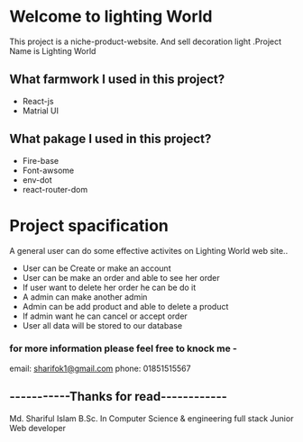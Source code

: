 # Welcome to lighting World

This project is a niche-product-website. And sell decoration light .Project Name is Lighting World

## What farmwork I used in this project?
- React-js
- Matrial UI

## What pakage I used in this project?
- Fire-base
- Font-awsome
- env-dot
- react-router-dom

# Project spacification
A general user can do some effective activites on Lighting World web site..

- User can be Create or make an account 
- User can be make an order and able to see her order
- If user want to delete her order he can be do it
- A admin can make another admin
- Admin can be add product and able to delete a product
- If admin want he can cancel or accept order
- User all data will be stored to our database

### for more information please feel free to knock me -
email: sharifok1@gmail.com
phone: 01851515567

## -----------Thanks for read------------
Md. Shariful Islam
B.Sc. In Computer Science & engineering
full  stack Junior Web developer